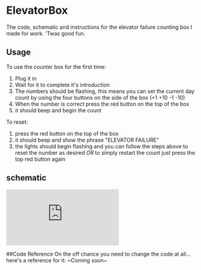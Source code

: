 # ElevatorBox
The code, schematic and instructions for the elevator failure counting box I made for work. 'Twas good fun.

## Usage
To use the counter box for the first time:
1. Plug it in
2. Wait for it to complete it's introduction
3. The numbers should be flashing, this means you can set the current day count by using the four buttons on the side of the box (+1 +10 -1 -10)
4. When the number is correct press the red button on the top of the box
5. it should beep and begin the count

To reset:
1. press the red button on the top of the box
2. it should beep and show the phrase "ELEVATOR FAILURE"
3. the lights should begin flashing and you can follow the steps above to reset the number as desired *OR* to simply restart the count just press the top red button again

## schematic
![alt tag](https://raw.githubusercontent.com/michaelalbinson/ElevatorBox/Schema.pdf)

##Code Reference 
On the off chance you need to change the code at all... here's a reference for it:
~Coming soon~
